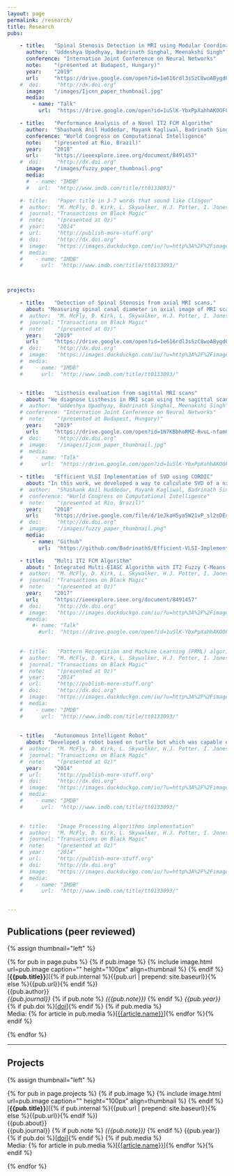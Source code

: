 ```yaml
---
layout: page
permalink: /research/
title: Research
pubs:

    - title:   "Spinal Stenosis Detection in MRI using Modular Coordinate Convolutional Attention Networks"
      author:  "Uddeshya Upadhyay, Badrinath Singhal, Meenakshi Singh"
      conference: "Internation Joint Conference on Neural Networks"
      note:    "(presented at Budapest, Hungary)"
      year:    "2019"
      url:     "https://drive.google.com/open?id=1e616rdl3sSzC8woABygdQH4rdflWKa6q"
    #  doi:     "http://dx.doi.org"
      image:   "/images/Ijcnn_paper_thumbnail.jpg"
      media:
        - name: "Talk"
          url:  "https://drive.google.com/open?id=1uSlK-YbxPpXahhAKOOF0B_HHH4uay_i0"

    - title:   "Performance Analysis of a Novel IT2 FCM Algorithm"
      author:  "Shashank Anil Huddedar, Mayank Kagliwal, Badrinath Singhal and Frank Rhee"
      conference: "World Congress on Computational Intelligence"
      note:    "(presented at Rio, Brazil)"
      year:    "2018"
      url:     "https://ieeexplore.ieee.org/document/8491457"
    #  doi:     "http://dx.doi.org"
      image:   "/images/fuzzy_paper_thumbnail.png"
      media:
      #  - name: "IMDB"
      #   url:  "http://www.imdb.com/title/tt0133093/"

    #- title:   "Paper title in 3-7 words that sound like Clingon"
    #  author:  "M. McFly, D. Kirk, L. Skywalker, H.J. Potter, I. Jones, H. Houdini"
    #  journal: "Transactions on Black Magic"
    #  note:    "(presented at Oz)"
    #  year:    "2014"
    #  url:     "http://publish-more-stuff.org"
    #  doi:     "http://dx.doi.org"
    #  image:   "https://images.duckduckgo.com/iu/?u=http%3A%2F%2Fimages.moviepostershop.com%2Fthe-matrix-movie-poster-1999-#1020518087.jpg&f=1"
    #  media:
    #    - name: "IMDB"
    #      url:  "http://www.imdb.com/title/tt0133093/"



projects:

    - title:   "Detection of Spinal Stenosis from axial MRI scans."
      about: "Measuring spinal canal diameter in axial image of MRI scan to assist radiologists for diagnosing Spinal Stenosis. Used a network called Co-Unet which is combination of Coordinate Convolution and U-Net to make a two stage architecture. First stage called Attention Network crops out the region contaning spinal canal, second stage called Canal Measurement Network that measures canal diameter. Both the stages uses image segmentation approach which is trained with loss function consisting of MSE and dice loss. Approach was tested on 392 unique axial scans out of which 13 axials have error more than 2mm."
    #  author:  "M. McFly, D. Kirk, L. Skywalker, H.J. Potter, I. Jones, H. Houdini"
    #  journal: "Transactions on Black Magic"
    #  note:    "(presented at Oz)"
      year:    "2019"
      url:     "https://drive.google.com/open?id=1e616rdl3sSzC8woABygdQH4rdflWKa6q"
    #  doi:     "http://dx.doi.org"
    #  image:   "https://images.duckduckgo.com/iu/?u=http%3A%2F%2Fimages.moviepostershop.com%2Fthe-matrix-movie-poster-1999-#1020518087.jpg&f=1"
    #  media:
    #    - name: "IMDB"
    #      url:  "http://www.imdb.com/title/tt0133093/"


    - title:   "Listhesis evaluation from sagittal MRI scans"
      about: "We diagnose Listhesis in MRI scan using the sagittal scan. Vertebrae is detected in sagittal scan using YOLO v3 detector, we further crop out each vertebrae and train a CNN based points regresser to fit 6 points at the border of vertebrae. With the border available we calculate vertebrae slippage with the available 6 points, based on the slippage and combining it with other factors such as spine curvature, disc protusion we diagnose the degree of listhesis (if any) in the patient. When evaluated listhesis and compared with previous works, the 6 points approach showed better results compared to the approach mentioned in previous works. Part of our work is documented and made available."
    #  author:  "Uddeshya Upadhyay, Badrinath Singhal, Meenakshi Singh"
    # conference: "Internation Joint Conference on Neural Networks"
    #  note:    "(presented at Budapest, Hungary)"
      year:    "2019"
      url:     "https://drive.google.com/open?id=1N7KBbhoRMZ-RvuL-nfamC2RdM_wrqifM"
    #  doi:     "http://dx.doi.org"
    #  image:   "/images/Ijcnn_paper_thumbnail.jpg"
    #  media:
    #    - name: "Talk"
    #      url:  "https://drive.google.com/open?id=1uSlK-YbxPpXahhAKOOF0B_HHH4uay_i0"

    - title:   "Efficient VLSI Implementation of SVD using CORDIC"
      about: "In this work, we developed a way to calculate SVD of a nxn matrix which consists of operations that can be implemented on VLSI architecture. CORDIC algorithm was used to implement SVD for 2x2 matrix which was further tested in Verilog. For nxn matrix (n>2) we performed series of operations consisting of rotation, shifting, 2x2 SVD to calculate its SVD. We converted each operations such that every operations can be implementated in VLSI architecture. We further tested the approach in Matlab and Verilog."
    #  author:  "Shashank Anil Huddedar, Mayank Kagliwal, Badrinath Singhal and Frank Rhee"
    #  conference: "World Congress on Computational Intelligence"
    #  note:    "(presented at Rio, Brazil)"
      year:    "2018"
      url:     "https://drive.google.com/file/d/1eJkaH5ya5W21vP_sl2sDE4hzz6AFCm7D/view?usp=sharing"
    #  doi:     "http://dx.doi.org"
    #  image:   "/images/fuzzy_paper_thumbnail.png"
      media:
        - name: "Github"
          url:  "https://github.com/BadrinathS/Efficient-VLSI-Implementation-of-SVD"

    - title:   "Multi IT2 FCM Algorithm"
      about: " Integrated Multi-EIASC Algorithm with IT2 Fuzzy C-Means Clustering Algorithm to give Multi-IT2 Fuzzy C-Means Algorithm. Instead of using the EIASC algorithm over each of the dimensions of pattern sets separately, we used Multi-EIASC algorithm for the complete pattern set which uses ndimensionality of pattern sets as its fundamental property"
    #  author:  "M. McFly, D. Kirk, L. Skywalker, H.J. Potter, I. Jones, H. Houdini"
    #  journal: "Transactions on Black Magic"
    #  note:    "(presented at Oz)"
      year:    "2017"
      url:     "https://ieeexplore.ieee.org/document/8491457"
    #  doi:     "http://dx.doi.org"
    #  image:   "https://images.duckduckgo.com/iu/?u=http%3A%2F%2Fimages.moviepostershop.com%2Fthe-matrix-movie-poster-1999-#1020518087.jpg&f=1"
      #media:
        #- name: "Talk"
          #url:  "https://drive.google.com/open?id=1uSlK-YbxPpXahhAKOOF0B_HHH4uay_i0"
    
    
    #- title:   "Pattern Recognition and Machine Learning (PRML) algorithm implementation"
    #  author:  "M. McFly, D. Kirk, L. Skywalker, H.J. Potter, I. Jones, H. Houdini"
    #  journal: "Transactions on Black Magic"
    #  note:    "(presented at Oz)"
    #  year:    "2014"
    #  url:     "http://publish-more-stuff.org"
    #  doi:     "http://dx.doi.org"
    #  image:   "https://images.duckduckgo.com/iu/?u=http%3A%2F%2Fimages.moviepostershop.com%2Fthe-matrix-movie-poster-1999-#1020518087.jpg&f=1"
    #  media:
    #    - name: "IMDB"
    #      url:  "http://www.imdb.com/title/tt0133093/"
  
  
    - title:   "Autonomous Intelligent Robot"
      about: "Developed a robot based on turtle bot which was capable of mapping the indoor enviornment, locate itself and reach from its current position to goal position avoiding the obstacles in between. We used Robot Operating System (ROS) as a platform to implement the required algorithms, Microsoft Kinect to map the indoor enviornment, DC Servo Motor and Arduino to provide commands to move around. We used RANSAC algorithm to stich the images during mapping purpose and Dijkstra Algorithm for calculating the path to goal position. We further used I2C communication to pass signal to DC Servo Motor "
    #  author:  "M. McFly, D. Kirk, L. Skywalker, H.J. Potter, I. Jones, H. Houdini"
    #  journal: "Transactions on Black Magic"
    #  note:    "(presented at Oz)"
      year:    "2014"
    #  url:     "http://publish-more-stuff.org"
    #  doi:     "http://dx.doi.org"
    #  image:   "https://images.duckduckgo.com/iu/?u=http%3A%2F%2Fimages.moviepostershop.com%2Fthe-matrix-movie-poster-1999-#1020518087.jpg&f=1"
    #  media:
    #    - name: "IMDB"
    #      url:  "http://www.imdb.com/title/tt0133093/"
    

    #- title:   "Image Processing Algorithms implementation"
    #  author:  "M. McFly, D. Kirk, L. Skywalker, H.J. Potter, I. Jones, H. Houdini"
    #  journal: "Transactions on Black Magic"
    #  note:    "(presented at Oz)"
    #  year:    "2014"
    #  url:     "http://publish-more-stuff.org"
    #  doi:     "http://dx.doi.org"
    #  image:   "https://images.duckduckgo.com/iu/?u=http%3A%2F%2Fimages.moviepostershop.com%2Fthe-matrix-movie-poster-1999-#1020518087.jpg&f=1"
    #  media:
    #    - name: "IMDB"
    #      url:  "http://www.imdb.com/title/tt0133093/"


---
```


## Publications (peer reviewed)

{% assign thumbnail="left" %}

{% for pub in page.pubs %}
{% if pub.image %}
{% include image.html url=pub.image caption="" height="100px" align=thumbnail %}
{% endif %}
[**{{pub.title}}**]({% if pub.internal %}{{pub.url | prepend: site.baseurl}}{% else %}{{pub.url}}{% endif %})<br />
{{pub.author}}<br />
*{{pub.journal}}*
{% if pub.note %} *({{pub.note}})*
{% endif %} *{{pub.year}}* {% if pub.doi %}[[doi]({{pub.doi}})]{% endif %}
{% if pub.media %}<br />Media: {% for article in pub.media %}[[{{article.name}}]({{article.url}})]{% endfor %}{% endif %}

{% endfor %}

<hr>

## Projects
{% assign thumbnail="left" %}

{% for pub in page.projects %}
{% if pub.image %}
{% include image.html url=pub.image caption="" height="100px" align=thumbnail %}
{% endif %}
[**{{pub.title}}**]({% if pub.internal %}{{pub.url | prepend: site.baseurl}}{% else %}{{pub.url}}{% endif %})<br />
{{pub.about}}<br />
{{pub.journal}}
{% if pub.note %} *({{pub.note}})*
{% endif %} {{pub.year}} {% if pub.doi %}[[doi]({{pub.doi}})]{% endif %}
{% if pub.media %}<br />Media: {% for article in pub.media %}[[{{article.name}}]({{article.url}})]{% endfor %}{% endif %}

{% endfor %}

<!--<ul>
#    <li><b><u>Synapsica Spindle:</u></b><br> This project is for performing diagnosing spinal stenosis </li>
#    <li><b><u>Efficient VLSI Implementation of SVD using CORDIC</u></b></li>
#    <li><b><u>Multi IT2 FCM Algorithm</u></b></li>
#    <li><b><u>Pattern Recognition and Machine Learning (PRML) algorithm implementation</u></b></li>
#    <li><b><u>Autonomous Intelligent Robot</u></b></li>
#    <li><b><u>Image Processing Algorithms implementation</u></b></li>
#</ul>-->
